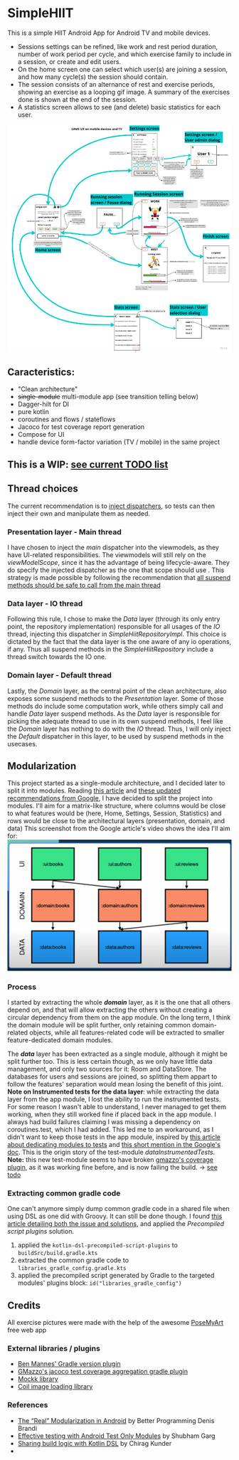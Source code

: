 # SimpleHIIT

This is a simple HIIT Android App for Android TV and mobile devices.

* Sessions settings can be refined, like work and rest period duration, number of work period per cycle, and which exercise family to include in a session, or create and edit users. 
* On the home screen one can select which user(s) are joining a session, and how many cycle(s) the session should contain.
* The session consists of an alternance of rest and exercise periods, showing an exercise as a looping gif image. A summary of the exercises done is shown at the end of the session.
* A statistics screen allows to see (and delete) basic statistics for each user. 

![Features and UX description](simpleHIIT_UX_description.png)

## Caracteristics: 

* "Clean architecture"
* ~~single-module~~ multi-module app (see transition telling below)
* Dagger-hilt for DI
* pure kotlin
* coroutines and flows / stateflows
* Jacoco for test coverage report generation
* Compose for UI
* handle device form-factor variation (TV / mobile) in the same project

## This is a WIP: [see current TODO list](https://github.com/shining-cat/SimpleHIIT/blob/master/TODO.md)

## Thread choices

The current recommendation is to [inject dispatchers](https://developer.android.com/kotlin/coroutines/coroutines-best-practices#inject-dispatchers), so tests can then inject their own and manipulate them as needed.

### Presentation layer - Main thread

I have chosen to inject the _main_ dispatcher into the viewmodels, as they have UI-related responsibilities.
The viewmodels will still rely on the _viewModelScope_, since it has the advantage of being lifecycle-aware. They do specify the injected dispatcher as the one that scope should use .
This strategy is made possible by following the recommendation that [all suspend methods should be safe to call from the main thread](https://developer.android.com/kotlin/coroutines/coroutines-best-practices#main-safe)

### Data layer - IO thread

Following this rule, I chose to make the _Data_ layer (through its only entry point, the repository implementation) responsible for all usages of the _IO_ thread, injecting this dispatcher in _SimpleHiitRepositoryImpl_. This choice is dictated by the fact that the data layer is the one aware of any io operations, if any.
Thus all suspend methods in the _SimpleHiitRepository_ include a thread switch towards the IO one. 

### Domain layer - Default thread

Lastly, the _Domain_ layer, as the central point of the clean architecture, also exposes some suspend methods to the _Presentation_ layer. Some of those methods do include some computation work, while others simply call and handle _Data_ layer suspend methods. As the _Data_ layer is responsible for picking the adequate thread to use in its own suspend methods, I feel like the _Domain_ layer has nothing to do with the _IO_ thread. Thus, I will only inject the _Default_ dispatcher in this layer, to be used by suspend methods in the usecases. 

## Modularization

This project started as a single-module architecture, and I decided later to split it into modules.
Reading [this article](https://betterprogramming.pub/the-real-clean-architecture-in-android-modularization-e26940fd0a23) and [these updated recommendations from Google](https://developer.android.com/topic/modularization/patterns), I have decided to split the project into modules.
I'll aim for a matrix-like structure, where columns would be close to what features would be (here, Home, Settings, Session, Statistics) and rows would be close to the architectural layers (presentation, domain, and data)
This screenshot from the Google article's video shows the idea I'll aim for: ![](modules_matrix.png)

### Process

I started by extracting the whole **_domain_** layer, as it is the one that all others depend on, and that will allow extracting the others without creating a circular dependency from them on the app module.
On the long term, I think the domain module will be split further, only retaining common domain-related objects, while all features-related code will be extracted to smaller feature-dedicated domain modules.

The _**data**_ layer has been extracted as a single module, although it might be split further too. This is less certain though, as we only have little data management, and only two sources for it: Room and DataStore. The databases for users and sessions are joined, so splitting them appart to follow the features' separation would mean losing the benefit of this joint.<br/>
**Note on Instrumented tests for the data layer**: while extracting the data layer from the app module, I lost the ability to run the instrumented tests. For some reason I wasn't able to understand, I never managed to get them working, when they still worked fine if placed back in the app module.
I always had build failures claiming I was missing a dependency on coroutines.test, which I had added.
This led me to an workaround, as I didn't want to keep those tests in the app module, inspired by [this article about dedicating modules to tests](https://proandroiddev.com/effective-testing-with-android-test-only-modules-3164ed9b20a0) and [this short mention in the Google's doc](https://developer.android.com/studio/test/advanced-test-setup#use-separate-test-modules-for-instrumented-tests).
This is the origin story of the test-module _dataInstrumentedTests_. <br/>
**Note:** this new test-module seems to have broken [gmazzo's coverage plugin](https://developer.android.com/studio/test/advanced-test-setup#use-separate-test-modules-for-instrumented-tests), as it was working fine before, and is now failing the build. -> [see todo](https://github.com/shining-cat/SimpleHIIT/blob/master/TODO.md)

### Extracting common gradle code

One can't anymore simply dump common gradle code in a shared file when using DSL as one did with Groovy.
It can still be done though. I found [this article detailing both the issue and solutions](https://proandroiddev.com/sharing-build-logic-with-kotlin-dsl-203274f73013), and applied the _Precompiled script plugins_ solution.
1. applied the `kotlin-dsl-precompiled-script-plugins` to `buildSrc/build.gradle.kts`
2. extracted the common gradle code to `libraries_gradle_config.gradle.kts`
3. applied the precompiled script generated by Gradle to the targeted modules' plugins block: `id("libraries_gradle_config")`

## Credits

All exercise pictures were made with the help of the awesome [PoseMyArt](https://app.posemy.art/) free web app

### External libraries / plugins

* [Ben Mannes' Gradle version plugin](https://github.com/ben-manes/gradle-versions-plugin#gradle-versions-plugin)
* [GMazzo's jacoco test coverage aggregation gradle plugin](https://github.com/gmazzo/gradle-android-test-aggregation-plugin#gradle-android-test-aggregation-plugin)
* [Mockk library](https://mockk.io/)
* [Coil image loading library](https://coil-kt.github.io/coil/)

### References

* [The “Real” Modularization in Android](https://betterprogramming.pub/the-real-clean-architecture-in-android-modularization-e26940fd0a23) by Better Programming
  Denis Brandi
* [Effective testing with Android Test Only Modules](https://proandroiddev.com/effective-testing-with-android-test-only-modules-3164ed9b20a0) by Shubham Garg
* [Sharing build logic with Kotlin DSL](https://proandroiddev.com/sharing-build-logic-with-kotlin-dsl-203274f73013) by Chirag Kunder
* 